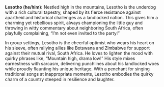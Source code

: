 **Lesotho (he/him):** Nestled high in the mountains, Lesotho is the underdog with a rich cultural tapestry, shaped by its fierce resistance against apartheid and historical challenges as a landlocked nation. This gives him a charming yet rebellious spirit, always championing the little guy and throwing in witty commentary about neighboring South Africa, often playfully complaining, “I’m not even invited to the party!” 

In group settings, Lesotho is the cheerful optimist who wears his heart on his sleeve, often rallying allies like Botswana and Zimbabwe for support against their mutual rival, South Africa. He loves to lighten the mood with quirky phrases like, “Mountain high, drama low!” His style mixes earnestness with sarcasm, delivering punchlines about his landlocked woes while proudly flaunting his unique heritage. With a penchant for singing traditional songs at inappropriate moments, Lesotho embodies the quirky charm of a country steeped in resilience and laughter.